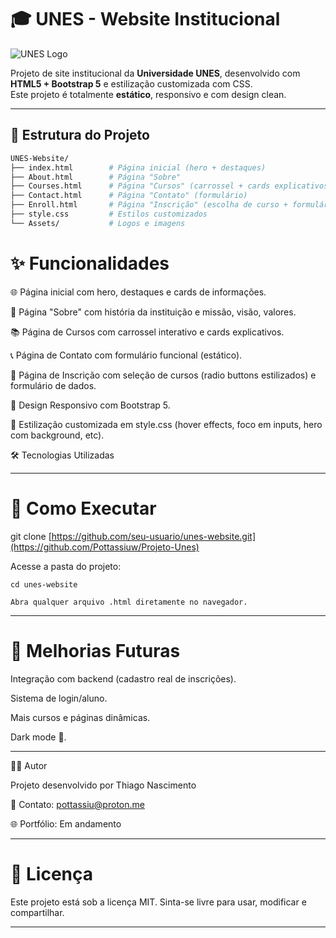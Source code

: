 # 🎓 UNES - Website Institucional

![UNES Logo](./Assets/Logo.jpg)

Projeto de site institucional da **Universidade UNES**, desenvolvido com **HTML5 + Bootstrap 5** e estilização customizada com CSS.  
Este projeto é totalmente **estático**, responsivo e com design clean.

---

## 📂 Estrutura do Projeto

```bash
UNES-Website/
├── index.html        # Página inicial (hero + destaques)
├── About.html        # Página "Sobre"
├── Courses.html      # Página "Cursos" (carrossel + cards explicativos)
├── Contact.html      # Página "Contato" (formulário)
├── Enroll.html       # Página "Inscrição" (escolha de curso + formulário)
├── style.css         # Estilos customizados
└── Assets/           # Logos e imagens
```
# ✨ Funcionalidades

  🌐 Página inicial com hero, destaques e cards de informações.

  🏫 Página "Sobre" com história da instituição e missão, visão, valores.

  📚 Página de Cursos com carrossel interativo e cards explicativos.

  📞 Página de Contato com formulário funcional (estático).

  📝 Página de Inscrição com seleção de cursos (radio buttons estilizados) e formulário de dados.

  📱 Design Responsivo com Bootstrap 5.

  🎨 Estilização customizada em style.css (hover effects, foco em inputs, hero com background, etc).

🛠️ Tecnologias Utilizadas

---

# 🚀 Como Executar

  git clone [https://github.com/seu-usuario/unes-website.git](https://github.com/Pottassiuw/Projeto-Unes)

Acesse a pasta do projeto:

    cd unes-website

    Abra qualquer arquivo .html diretamente no navegador.

---

# 📌 Melhorias Futuras

Integração com backend (cadastro real de inscrições).

Sistema de login/aluno.

Mais cursos e páginas dinâmicas.

Dark mode 🌙.

---

👨‍💻 Autor

  Projeto desenvolvido por Thiago Nascimento
  
  📧 Contato: pottassiu@proton.me
  
  🌐 Portfólio: Em andamento

---

# 📝 Licença

Este projeto está sob a licença MIT.
Sinta-se livre para usar, modificar e compartilhar.


---
